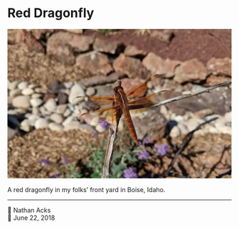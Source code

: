 # Red Dragonfly

![A large, red-orange dragonfly rests on a tree branch](assets/4f338d57ad90589e79f371e985c7584f.webp)

A red dragonfly in my folks’ front yard in Boise, Idaho.

- - - -

👤 Nathan Acks  
📅 June 22, 2018
